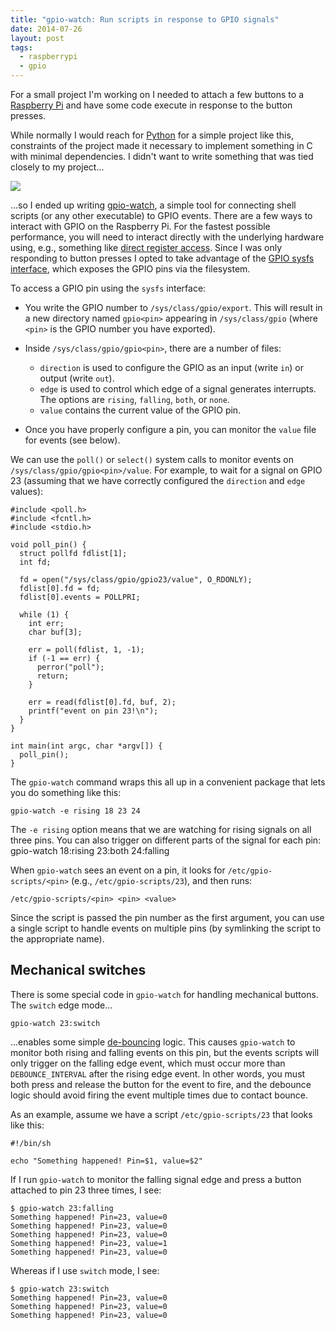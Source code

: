 ```yaml
---
title: "gpio-watch: Run scripts in response to GPIO signals"
date: 2014-07-26
layout: post
tags:
  - raspberrypi
  - gpio
---
```


For a small project I'm working on I needed to attach a few buttons to
a [Raspberry Pi][] and have some code execute in response to the
button presses.

[raspberry pi]: http://raspberrypi.org/

While normally I would reach for [Python][] for a simple project like
this, constraints of the project made it necessary to implement
something in C with minimal dependencies.  I didn't want to write
something that was tied closely to my project...

[python]: http://python.org/

<a href="https://xkcd.com/974/"><img
  src="http://imgs.xkcd.com/comics/the_general_problem.png"/></a>

...so I ended up writing [gpio-watch][], a simple tool for connecting
shell scripts (or any other executable) to GPIO events.  There are a
few ways to interact with GPIO on the Raspberry Pi.  For the fastest
possible performance, you will need to interact directly with the
underlying hardware using, e.g., something like [direct register
access][dra].  Since I was only responding to button presses I opted
to take advantage of the [GPIO sysfs interface][sysfs], which exposes
the GPIO pins via the filesystem.

[gpio-watch]: https://github.com/larsks/gpio-watch
[dra]: http://hertaville.com/2014/07/07/rpimmapgpio/
[sysfs]: https://www.kernel.org/doc/Documentation/gpio/sysfs.txt

To access a GPIO pin using the `sysfs` interface:

- You write the GPIO number to `/sys/class/gpio/export`.  This will
  result in a new directory named `gpio<pin>` appearing in
  `/sys/class/gpio` (where `<pin>` is the GPIO number you have exported).

- Inside `/sys/class/gpio/gpio<pin>`, there are a number of files:

  - `direction` is used to configure the GPIO as an input (write `in`)
    or output (write `out`).
  - `edge` is used to control which edge of a signal generates
    interrupts.  The options are `rising`, `falling`, `both`, or
    `none`.
  - `value` contains the current value of the GPIO pin.

- Once you have properly configure a pin, you can monitor the `value`
  file for events (see below).

We can use the `poll()` or `select()` system calls to monitor events
on `/sys/class/gpio/gpio<pin>/value`.  For example, to wait for a signal
on GPIO 23 (assuming that we have correctly configured the `direction`
and `edge` values):

    #include <poll.h>
    #include <fcntl.h>
    #include <stdio.h>

    void poll_pin() {
      struct pollfd fdlist[1];
      int fd;

      fd = open("/sys/class/gpio/gpio23/value", O_RDONLY);
      fdlist[0].fd = fd;
      fdlist[0].events = POLLPRI;

      while (1) {
        int err;
        char buf[3];

        err = poll(fdlist, 1, -1);
        if (-1 == err) {
          perror("poll");
          return;
        }

        err = read(fdlist[0].fd, buf, 2);
        printf("event on pin 23!\n");
      }
    }

    int main(int argc, char *argv[]) {
      poll_pin();
    }

The `gpio-watch` command wraps this all up in a convenient package
that lets you do something like this:

    gpio-watch -e rising 18 23 24

The `-e rising` option means that we are watching for rising signals
on all three pins.  You can also trigger on different parts of the
signal for each pin:
    gpio-watch 18:rising 23:both 24:falling

When `gpio-watch` sees an event on a pin, it looks for
`/etc/gpio-scripts/<pin>` (e.g., `/etc/gpio-scripts/23`), and then runs:

    /etc/gpio-scripts/<pin> <pin> <value>

Since the script is passed the pin number as the first argument, you
can use a single script to handle events on multiple pins (by
symlinking the script to the appropriate name).

## Mechanical switches

There is some special code in `gpio-watch` for handling mechanical
buttons.  The `switch` edge mode...

    gpio-watch 23:switch

...enables some simple [de-bouncing][] logic.  This causes
`gpio-watch` to monitor both rising and falling events on this pin,
but the events scripts will only trigger on the falling edge event,
which must occur more than `DEBOUNCE_INTERVAL` after the rising edge
event.  In other words, you must both press and release the button for
the event to fire, and the debounce logic should avoid firing the
event multiple times due to contact bounce.

[de-bouncing]: https://en.wikipedia.org/wiki/Switch#Contact_bounce

As an example, assume we have a script `/etc/gpio-scripts/23` that
looks like this:

    #!/bin/sh

    echo "Something happened! Pin=$1, value=$2"

If I run `gpio-watch` to monitor the falling signal edge and press a
button attached to pin 23 three times, I see:

    $ gpio-watch 23:falling
    Something happened! Pin=23, value=0
    Something happened! Pin=23, value=0
    Something happened! Pin=23, value=0
    Something happened! Pin=23, value=1
    Something happened! Pin=23, value=0

Whereas if I use `switch` mode, I see:

    $ gpio-watch 23:switch
    Something happened! Pin=23, value=0
    Something happened! Pin=23, value=0
    Something happened! Pin=23, value=0

